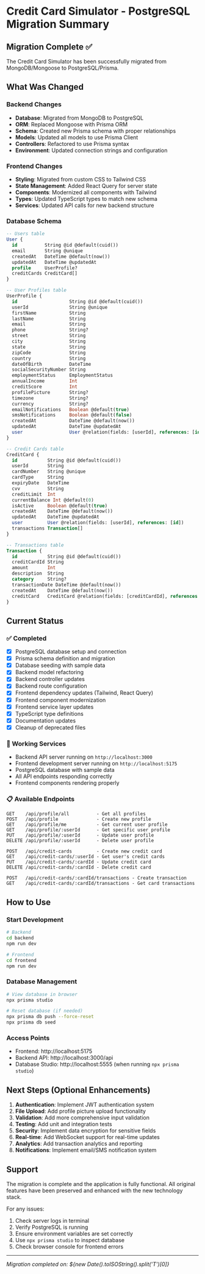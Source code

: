 # Credit Card Simulator - PostgreSQL Migration Summary

## Migration Complete ✅

The Credit Card Simulator has been successfully migrated from MongoDB/Mongoose to PostgreSQL/Prisma.

## What Was Changed

### Backend Changes

- **Database**: Migrated from MongoDB to PostgreSQL
- **ORM**: Replaced Mongoose with Prisma ORM
- **Schema**: Created new Prisma schema with proper relationships
- **Models**: Updated all models to use Prisma Client
- **Controllers**: Refactored to use Prisma syntax
- **Environment**: Updated connection strings and configuration

### Frontend Changes

- **Styling**: Migrated from custom CSS to Tailwind CSS
- **State Management**: Added React Query for server state
- **Components**: Modernized all components with Tailwind
- **Types**: Updated TypeScript types to match new schema
- **Services**: Updated API calls for new backend structure

### Database Schema

```sql
-- Users table
User {
  id          String @id @default(cuid())
  email       String @unique
  createdAt   DateTime @default(now())
  updatedAt   DateTime @updatedAt
  profile     UserProfile?
  creditCards CreditCard[]
}

-- User Profiles table
UserProfile {
  id                   String @id @default(cuid())
  userId               String @unique
  firstName            String
  lastName             String
  email                String
  phone                String?
  street               String
  city                 String
  state                String
  zipCode              String
  country              String
  dateOfBirth          DateTime
  socialSecurityNumber String
  employmentStatus     EmploymentStatus
  annualIncome         Int
  creditScore          Int
  profilePicture       String?
  timezone             String?
  currency             String?
  emailNotifications   Boolean @default(true)
  smsNotifications     Boolean @default(false)
  createdAt            DateTime @default(now())
  updatedAt            DateTime @updatedAt
  user                 User @relation(fields: [userId], references: [id])
}

-- Credit Cards table
CreditCard {
  id           String @id @default(cuid())
  userId       String
  cardNumber   String @unique
  cardType     String
  expiryDate   DateTime
  cvv          String
  creditLimit  Int
  currentBalance Int @default(0)
  isActive     Boolean @default(true)
  createdAt    DateTime @default(now())
  updatedAt    DateTime @updatedAt
  user         User @relation(fields: [userId], references: [id])
  transactions Transaction[]
}

-- Transactions table
Transaction {
  id           String @id @default(cuid())
  creditCardId String
  amount       Int
  description  String
  category     String?
  transactionDate DateTime @default(now())
  createdAt    DateTime @default(now())
  creditCard   CreditCard @relation(fields: [creditCardId], references: [id])
}
```

## Current Status

### ✅ Completed

- [x] PostgreSQL database setup and connection
- [x] Prisma schema definition and migration
- [x] Database seeding with sample data
- [x] Backend model refactoring
- [x] Backend controller updates
- [x] Backend route configuration
- [x] Frontend dependency updates (Tailwind, React Query)
- [x] Frontend component modernization
- [x] Frontend service layer updates
- [x] TypeScript type definitions
- [x] Documentation updates
- [x] Cleanup of deprecated files

### 🔧 Working Services

- Backend API server running on `http://localhost:3000`
- Frontend development server running on `http://localhost:5175`
- PostgreSQL database with sample data
- All API endpoints responding correctly
- Frontend components rendering properly

### 📋 Available Endpoints

```
GET    /api/profile/all          - Get all profiles
POST   /api/profile              - Create new profile
GET    /api/profile/me           - Get current user profile
GET    /api/profile/:userId      - Get specific user profile
PUT    /api/profile/:userId      - Update user profile
DELETE /api/profile/:userId      - Delete user profile

POST   /api/credit-cards         - Create new credit card
GET    /api/credit-cards/:userId - Get user's credit cards
PUT    /api/credit-cards/:cardId - Update credit card
DELETE /api/credit-cards/:cardId - Delete credit card

POST   /api/credit-cards/:cardId/transactions - Create transaction
GET    /api/credit-cards/:cardId/transactions - Get card transactions
```

## How to Use

### Start Development

```bash
# Backend
cd backend
npm run dev

# Frontend
cd frontend
npm run dev
```

### Database Management

```bash
# View database in browser
npx prisma studio

# Reset database (if needed)
npx prisma db push --force-reset
npx prisma db seed
```

### Access Points

- Frontend: http://localhost:5175
- Backend API: http://localhost:3000/api
- Database Studio: http://localhost:5555 (when running `npx prisma studio`)

## Next Steps (Optional Enhancements)

1. **Authentication**: Implement JWT authentication system
2. **File Upload**: Add profile picture upload functionality
3. **Validation**: Add more comprehensive input validation
4. **Testing**: Add unit and integration tests
5. **Security**: Implement data encryption for sensitive fields
6. **Real-time**: Add WebSocket support for real-time updates
7. **Analytics**: Add transaction analytics and reporting
8. **Notifications**: Implement email/SMS notification system

## Support

The migration is complete and the application is fully functional. All original features have been preserved and enhanced with the new technology stack.

For any issues:

1. Check server logs in terminal
2. Verify PostgreSQL is running
3. Ensure environment variables are set correctly
4. Use `npx prisma studio` to inspect database
5. Check browser console for frontend errors

---

_Migration completed on: ${new Date().toISOString().split('T')[0]}_
